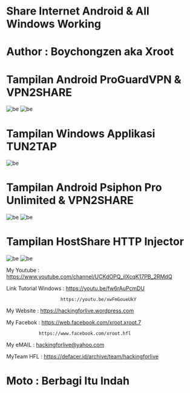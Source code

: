 # Share Internet Android & All Windows Working 

# Author : Boychongzen aka Xroot

# Tampilan Android ProGuardVPN & VPN2SHARE 
![be](https://raw.githubusercontent.com/boychongzen18/Sharing_Internet/master/ProGuardVPN.jpg)
![be](https://raw.githubusercontent.com/boychongzen18/Sharing_Internet/master/VPN2SHARE.jpg)
# Tampilan Windows Applikasi TUN2TAP
![be](https://raw.githubusercontent.com/boychongzen18/Sharing_Internet/master/win1.jpg)
# Tampilan Android Psiphon Pro Unlimited & VPN2SHARE 
![be](https://raw.githubusercontent.com/boychongzen18/Sharing_Internet/master/share.jpg)
![be](https://raw.githubusercontent.com/boychongzen18/Sharing_Internet/master/share1.jpg)
# Tampilan HostShare HTTP Injector
![be](https://raw.githubusercontent.com/boychongzen18/Sharing_Internet/master/hostpot1.jpg)
![be](https://raw.githubusercontent.com/boychongzen18/Sharing_Internet/master/hostpots.jpg)

My Youtube    : https://www.youtube.com/channel/UCKdOPQ_iIXcqK17PB_2RMdQ

Link Tutorial Windows : https://youtu.be/fw6rAuPcmDU

                        https://youtu.be/xwFmGoueUkY

My Website    : https://hackingforlive.wordpress.com

My Facebok    : https://web.facebook.com/xroot.xroot.7

                https://www.facebook.com/xroot.hfl

My eMAIL      : hackingforlive@yahoo.com

MyTeam HFL    : https://defacer.id/archive/team/hackingforlive

# Moto : Berbagi Itu Indah
